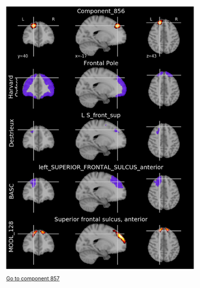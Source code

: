 


![856](preliminary/856.jpg "Component 856")

[Go to component 857](https://parietal-inria.github.io/MODL_atlas/1024/857 "Component 857")